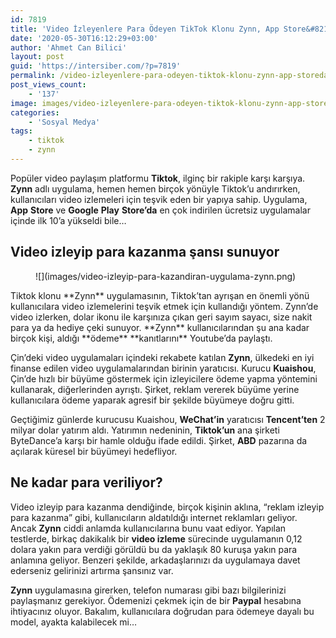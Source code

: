 ```yaml
---
id: 7819
title: 'Video İzleyenlere Para Ödeyen TikTok Klonu Zynn, App Store&#8217;da Zirveye Çıktı'
date: '2020-05-30T16:12:29+03:00'
author: 'Ahmet Can Bilici'
layout: post
guid: 'https://intersiber.com/?p=7819'
permalink: /video-izleyenlere-para-odeyen-tiktok-klonu-zynn-app-storeda-zirveye-cikti/
post_views_count:
    - '137'
image: images/video-izleyenlere-para-odeyen-tiktok-klonu-zynn-app-store-da-zirveye-cikti.png
categories:
    - 'Sosyal Medya'
tags:
    - tiktok
    - zynn
---
```


Popüler video paylaşım platformu **Tiktok**, ilginç bir rakiple karşı karşıya. **Zynn** adlı uygulama, hemen hemen birçok yönüyle Tiktok’u andırırken, kullanıcıları video izlemeleri için teşvik eden bir yapıya sahip. Uygulama, **App** **Store** ve **Google** **Play** **Store’da** en çok indirilen ücretsiz uygulamalar içinde ilk 10’a yükseldi bile…

## Video izleyip para kazanma şansı sunuyor

<figure class="wp-block-image size-large">![](images/video-izleyip-para-kazandiran-uygulama-zynn.png)</figure>Tiktok klonu **Zynn** uygulamasının, Tiktok’tan ayrışan en önemli yönü kullanıcılara video izlemelerini teşvik etmek için kullandığı yöntem. Zynn’de video izlerken, dolar ikonu ile karşınıza çıkan geri sayım sayacı, size nakit para ya da hediye çeki sunuyor. **Zynn** kullanıcılarından şu ana kadar birçok kişi, aldığı **ödeme** **kanıtlarını** Youtube’da paylaştı.

Çin’deki video uygulamaları içindeki rekabete katılan **Zynn**, ülkedeki en iyi finanse edilen video uygulamalarından birinin yaratıcısı. Kurucu **Kuaishou**, Çin’de hızlı bir büyüme göstermek için izleyicilere ödeme yapma yöntemini kullanarak, diğerlerinden ayrıştı. Şirket, reklam vererek büyüme yerine kullanıcılara ödeme yaparak agresif bir şekilde büyümeye doğru gitti.

Geçtiğimiz günlerde kurucusu Kuaishou, **WeChat’in** yaratıcısı **Tencent’ten** 2 milyar dolar yatırım aldı. Yatırımın nedeninin, **Tiktok’un** ana şirketi ByteDance’a karşı bir hamle olduğu ifade edildi. Şirket, **ABD** pazarına da açılarak küresel bir büyümeyi hedefliyor.

## Ne kadar para veriliyor?

Video izleyip para kazanma dendiğinde, birçok kişinin aklına, “reklam izleyip para kazanma” gibi, kullanıcıların aldatıldığı internet reklamları geliyor. Ancak **Zynn** ciddi anlamda kullanıcılarına bunu vaat ediyor. Yapılan testlerde, birkaç dakikalık bir **video izleme** sürecinde uygulamanın 0,12 dolara yakın para verdiği görüldü bu da yaklaşık 80 kuruşa yakın para anlamına geliyor. Benzeri şekilde, arkadaşlarınızı da uygulamaya davet ederseniz gelirinizi artırma şansınız var.

**Zynn** uygulamasına girerken, telefon numarası gibi bazı bilgilerinizi paylaşmanız gerekiyor. Ödemenizi çekmek için de bir **Paypal** hesabına ihtiyacınız oluyor. Bakalım, kullanıcılara doğrudan para ödemeye dayalı bu model, ayakta kalabilecek mi…
